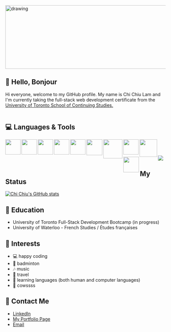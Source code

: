 <img src="https://user-images.githubusercontent.com/108379616/195624935-db5ee47f-f0ec-46d9-8c8b-008f4ecd3c1b.jpeg" alt="drawing" style="width:1500px; height: 200px"/>






## 👋 Hello, Bonjour


Hi everyone, welcome to my GitHub profile. My name is Chi Chiu Lam and I'm currently taking the full-stack web development certificate from the [University of Toronto School of Continuing Studies.](https://bootcamp.learn.utoronto.ca/coding/)
</br>
</br>

## 💻 Languages & Tools
<img align="left" src="https://user-images.githubusercontent.com/108379616/191407260-950ae469-a4f4-410f-a705-e5a7b3701f2b.svg" width="48">
<img align="left" src="https://user-images.githubusercontent.com/108379616/191407637-add57689-13dc-4ab0-9d00-327cbd1b4c67.svg" width="48">
<img align="left" src="https://user-images.githubusercontent.com/108379616/191412255-23d85bc2-e1b0-4fe2-bb63-f8216212a827.svg" width="48">
<img align="left" src="https://user-images.githubusercontent.com/108379616/191412392-ab3d9baa-c203-4d52-a6f4-23a6e68003d7.svg" width="48">
<img align="left" src="https://user-images.githubusercontent.com/108379616/191412905-e278eefc-c1f2-4871-a9e9-58f809becc9b.png" width="48">
<img align="left" src="https://user-images.githubusercontent.com/108379616/191413083-5fef8697-f98b-4b25-9d14-ce04e3a3084a.svg" width="50">
<img align="left" src="https://user-images.githubusercontent.com/108379616/191413297-705eacdf-d6d0-4898-8c0d-5e7c2c24d7ca.png" width="60">
<img align="left" src="https://user-images.githubusercontent.com/108379616/191414101-dc173292-65c6-44ea-bf22-637e181a6abe.png" width="48">
<img align="left" src="https://user-images.githubusercontent.com/108379616/191414328-43e9c5b3-7ab4-4642-af7a-9ee4a8abdf10.png" width="55">
<img align="left" src="https://user-images.githubusercontent.com/108379616/191414679-f75f9007-1e31-46d0-8208-c419aa3907d1.png" width="49">
</br>
</br>
</br>
<img src="https://github-readme-stats.vercel.app/api/top-langs/?username=chichiulam2022&&theme=aura"/>



## My Status
[![Chi Chiu's GitHub stats](https://github-readme-stats.vercel.app/api?username=chichiulam2022&show_icons=true&&theme=midnight-purple)](https://github.com/chichiulam2022/github-readme-stats)


## 📖 Education
* University of Toronto Full-Stack Development Bootcamp (in progress)
* University of Waterloo - French Studies / Études françaises

## 🚀 Interests
* 💻  happy coding
* 🏸  badminton
* 🎶  music
* 🗽  travel
* 📙  learning languages (both human and computer languages)
* 🐄 cowssss

## 📱 Contact Me
* [LinkedIn](https://www.linkedin.com/in/chichiu-lam-7142a771/)
* [My Portfolio Page](https://chichiulam.netlify.app/)
* [Email](mailto:lamcc90@gmail.com)
